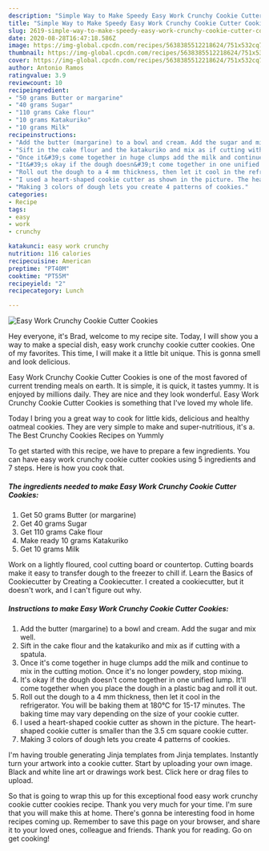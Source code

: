 ```yaml
---
description: "Simple Way to Make Speedy Easy Work Crunchy Cookie Cutter Cookies"
title: "Simple Way to Make Speedy Easy Work Crunchy Cookie Cutter Cookies"
slug: 2619-simple-way-to-make-speedy-easy-work-crunchy-cookie-cutter-cookies
date: 2020-08-28T16:47:18.586Z
image: https://img-global.cpcdn.com/recipes/5638385512218624/751x532cq70/easy-work-crunchy-cookie-cutter-cookies-recipe-main-photo.jpg
thumbnail: https://img-global.cpcdn.com/recipes/5638385512218624/751x532cq70/easy-work-crunchy-cookie-cutter-cookies-recipe-main-photo.jpg
cover: https://img-global.cpcdn.com/recipes/5638385512218624/751x532cq70/easy-work-crunchy-cookie-cutter-cookies-recipe-main-photo.jpg
author: Antonio Ramos
ratingvalue: 3.9
reviewcount: 10
recipeingredient:
- "50 grams Butter or margarine"
- "40 grams Sugar"
- "110 grams Cake flour"
- "10 grams Katakuriko"
- "10 grams Milk"
recipeinstructions:
- "Add the butter (margarine) to a bowl and cream. Add the sugar and mix well."
- "Sift in the cake flour and the katakuriko and mix as if cutting with a spatula."
- "Once it&#39;s come together in huge clumps add the milk and continue to mix in the cutting motion. Once it&#39;s no longer powdery, stop mixing."
- "It&#39;s okay if the dough doesn&#39;t come together in one unified lump. It&#39;ll come together when you place the dough in a plastic bag and roll it out."
- "Roll out the dough to a 4 mm thickness, then let it cool in the refrigerator. You will be baking them at 180℃ for 15-17 minutes. The baking time may vary depending on the size of your cookie cutter."
- "I used a heart-shaped cookie cutter as shown in the picture. The heart-shaped cookie cutter is smaller than the 3.5 cm square cookie cutter."
- "Making 3 colors of dough lets you create 4 patterns of cookies."
categories:
- Recipe
tags:
- easy
- work
- crunchy

katakunci: easy work crunchy 
nutrition: 116 calories
recipecuisine: American
preptime: "PT40M"
cooktime: "PT55M"
recipeyield: "2"
recipecategory: Lunch

---
```



![Easy Work Crunchy Cookie Cutter Cookies](https://img-global.cpcdn.com/recipes/5638385512218624/751x532cq70/easy-work-crunchy-cookie-cutter-cookies-recipe-main-photo.jpg)

Hey everyone, it's Brad, welcome to my recipe site. Today, I will show you a way to make a special dish, easy work crunchy cookie cutter cookies. One of my favorites. This time, I will make it a little bit unique. This is gonna smell and look delicious.

Easy Work Crunchy Cookie Cutter Cookies is one of the most favored of current trending meals on earth. It is simple, it is quick, it tastes yummy. It is enjoyed by millions daily. They are nice and they look wonderful. Easy Work Crunchy Cookie Cutter Cookies is something that I've loved my whole life.

Today I bring you a great way to cook for little kids, delicious and healthy oatmeal cookies. They are very simple to make and super-nutritious, it&#39;s a. The Best Crunchy Cookies Recipes on Yummly


To get started with this recipe, we have to prepare a few ingredients. You can have easy work crunchy cookie cutter cookies using 5 ingredients and 7 steps. Here is how you cook that.

<!--inarticleads1-->

##### The ingredients needed to make Easy Work Crunchy Cookie Cutter Cookies:

1. Get 50 grams Butter (or margarine)
1. Get 40 grams Sugar
1. Get 110 grams Cake flour
1. Make ready 10 grams Katakuriko
1. Get 10 grams Milk


Work on a lightly floured, cool cutting board or countertop. Cutting boards make it easy to transfer dough to the freezer to chill if. Learn the Basics of Cookiecutter by Creating a Cookiecutter. I created a cookiecutter, but it doesn&#39;t work, and I can&#39;t figure out why. 

<!--inarticleads2-->

##### Instructions to make Easy Work Crunchy Cookie Cutter Cookies:

1. Add the butter (margarine) to a bowl and cream. Add the sugar and mix well.
1. Sift in the cake flour and the katakuriko and mix as if cutting with a spatula.
1. Once it&#39;s come together in huge clumps add the milk and continue to mix in the cutting motion. Once it&#39;s no longer powdery, stop mixing.
1. It&#39;s okay if the dough doesn&#39;t come together in one unified lump. It&#39;ll come together when you place the dough in a plastic bag and roll it out.
1. Roll out the dough to a 4 mm thickness, then let it cool in the refrigerator. You will be baking them at 180℃ for 15-17 minutes. The baking time may vary depending on the size of your cookie cutter.
1. I used a heart-shaped cookie cutter as shown in the picture. The heart-shaped cookie cutter is smaller than the 3.5 cm square cookie cutter.
1. Making 3 colors of dough lets you create 4 patterns of cookies.


I&#39;m having trouble generating Jinja templates from Jinja templates. Instantly turn your artwork into a cookie cutter. Start by uploading your own image. Black and white line art or drawings work best. Click here or drag files to upload. 

So that is going to wrap this up for this exceptional food easy work crunchy cookie cutter cookies recipe. Thank you very much for your time. I'm sure that you will make this at home. There's gonna be interesting food in home recipes coming up. Remember to save this page on your browser, and share it to your loved ones, colleague and friends. Thank you for reading. Go on get cooking!
